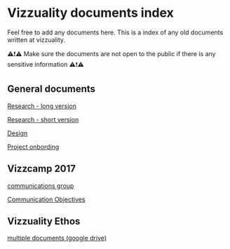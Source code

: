 # Vizzuality documents index

Feel free to add any documents here. This is a index of any old documents written at vizzuality.

⚠️❗️⚠️ Make sure the documents are not open to the public if there is any sensitive information ⚠️❗️⚠️

## General documents

[Research - long version](https://docs.google.com/document/d/1gYgKGnS1ja9c5ETRx8vVzVn3KDf8eG01S-m_eNuAaGE/edit#heading=h.dulxoo1ruim5)

[Research - short version](https://docs.google.com/document/d/1sg6bL3MCyDvjSkfwCY0H5nTftiYx9_yHsXqgLW1u_Zw/edit#%20)

[Design](https://docs.google.com/document/d/1WN_XhY0kZiHHgRIEI9JiEY0MrCpSeUsOROKlyqB9MlI/edit#heading=h.x179kuf56m1n)

[Project onbording](https://docs.google.com/document/d/1L9lkuLi93nqmphB3MvfJjOvESEGjGLvh0UNV7seB_jg/edit)

## Vizzcamp 2017

[communications group](https://docs.google.com/document/d/1hVTJF5tRmxVqTZghJjDkiNrGtYyim1aOC65xANxYuuU/edit)

[Communication Objectives](https://docs.google.com/document/d/1jrKcTtOq6xgVnuZJs8KEAQt-B-C72Z9aoJC8ETQYwEs/edit)

## Vizzuality Ethos

[multiple documents \(google drive\)](https://drive.google.com/drive/u/0/folders/0B8TlHJTJAfsCVF8xWlJuMEJmQ0k)

